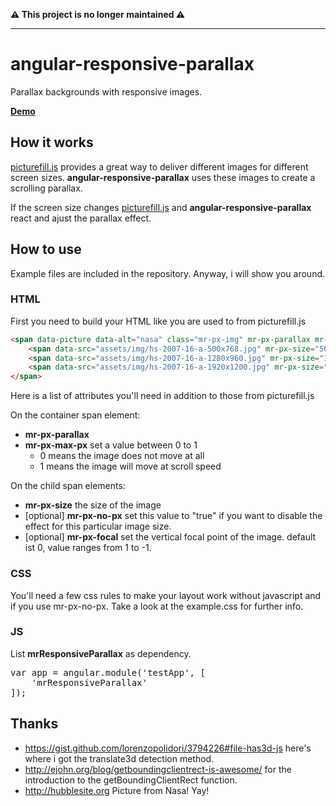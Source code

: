 **⚠️ This project is no longer maintained ⚠️**

***

# angular-responsive-parallax

Parallax backgrounds with responsive images.

**[Demo](http://marcorei.github.io/example/angular-responsive-parallax/example/example.html)** 

## How it works

<a href="https://github.com/scottjehl/picturefill">picturefill.js</a> provides a great way to deliver different images for different screen sizes. **angular-responsive-parallax** uses these images to create a scrolling parallax.

If the screen size changes <a href="https://github.com/scottjehl/picturefill">picturefill.js</a> and **angular-responsive-parallax** react and ajust the parallax effect.


## How to use

Example files are included in the repository. Anyway, i will show you around.

### HTML

First you need to build your HTML like you are used to from picturefill.js

```html
<span data-picture data-alt="nasa" class="mr-px-img" mr-px-parallax mr-px-max-px="0.1">
	<span data-src="assets/img/hs-2007-16-a-500x768.jpg" mr-px-size="500,768" mr-px-no-px="true"></span>
	<span data-src="assets/img/hs-2007-16-a-1280x960.jpg" mr-px-size="1280,960" data-media="(min-width: 500px)" ></span>
	<span data-src="assets/img/hs-2007-16-a-1920x1200.jpg" mr-px-size="1920,1200" data-media="(min-width: 1400px)" ></span>
</span>
```

Here is a list of attributes you'll need in addition to those from picturefill.js

On the container span element:
- **mr-px-parallax**
- **mr-px-max-px** set a value between 0 to 1 
	- 0 means the image does not move at all
	- 1 means the image will move at scroll speed

On the child span elements:
- **mr-px-size** the size of the image
- [optional] **mr-px-no-px** set this value to "true" if you want to disable the effect for this particular image size.
- [optional] **mr-px-focal** set the vertical focal point of the image. default ist 0, value ranges from 1 to -1.

### CSS

You'll need a few css rules to make your layout work without javascript and if you use mr-px-no-px. Take a look at the example.css for further info.

### JS

List **mrResponsiveParallax** as dependency.
<pre>
var app = angular.module('testApp', [
	'mrResponsiveParallax'
]);
</pre>



## Thanks

- https://gist.github.com/lorenzopolidori/3794226#file-has3d-js here's where i got the translate3d detection method.
- http://ejohn.org/blog/getboundingclientrect-is-awesome/ for the introduction to the getBoundingClientRect function.
- http://hubblesite.org Picture from Nasa! Yay!
